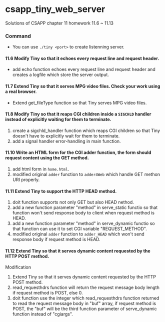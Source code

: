 # csapp_tiny_web_server
Solutions of CSAPP chapter 11 homework 11.6 ~ 11.13

### Command 
- You can use `./tiny <port>` to create listenning server.


#### 11.6 Modify Tiny so that it echoes every request line and request header.
- add echo function echoes every request line and request header and creates a logfile which store the server output.

#### 11.7 Extend Tiny so that it serves MPG video files. Check your work using a real browser.
- Extend get_fileType function so that Tiny serves MPG video files.

#### 11.8 Modify Tiny so that it reaps CGI children inside a `SIGCHLD` handler instead of explicitly waiting for them to terminate.
1. create a sigchld_handler function which reaps CGI children so that Tiny doesn't have to explicitly wait for them to terminate.
2. add a signal handler error-handling in main function.

#### 11.10 Write an HTML form for the CGI adder function, the form should request content using the GET method.
1. add html form in `home.html`.
2. modified original `adder` function to `adder4Web` which handle GET methon URI properly.

#### 11.11 Extend Tiny to support the HTTP HEAD method.
1. doit function supports not only GET but also HEAD nethod.
2. add a new function parameter "method" in serve_static functio so that function won't send response body to client when request method is HEAD.
3. add a new function parameter "method" in serve_dynamic functio so that function can use it to set CGI variable "REQUEST_METHOD".
4. modified original `adder` function to `adder_HEAD` which won't send response body if request method is HEAD.

#### 11.12 Extend Tiny so that it serves dynamic content requested by the HTTP POST method.
Modification
1. Extend Tiny so that it serves dynamic content requested by the HTTP POST method.
2. read_requesthdrs function will return the request message body length if request method is POST, else 0.
3. doit function use the integer which read_requesthdrs function returned to read the request message body in "buf" array, if request method is POST, the "buf" will be the third function parameter of serve_dynamic function instead of "cgiargs".
